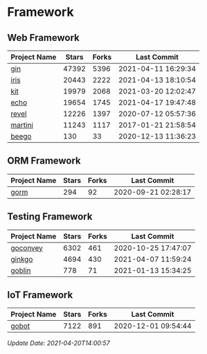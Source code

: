 # Framework

## Web Framework
| Project Name | Stars | Forks | Last Commit |
| ------------ | ----- | ----- | ----------- |
| [gin](https://github.com/gin-gonic/gin) | 47392 | 5396 | 2021-04-11 16:29:34 |
| [iris](https://github.com/kataras/iris) | 20443 | 2222 | 2021-04-13 18:10:54 |
| [kit](https://github.com/go-kit/kit) | 19979 | 2068 | 2021-03-20 12:02:47 |
| [echo](https://github.com/labstack/echo) | 19654 | 1745 | 2021-04-17 19:47:48 |
| [revel](https://github.com/revel/revel) | 12226 | 1397 | 2020-07-12 05:57:36 |
| [martini](https://github.com/go-martini/martini) | 11243 | 1117 | 2017-01-21 21:58:54 |
| [beego](https://github.com/astaxie/beego) | 130 | 33 | 2020-12-13 11:36:23 |

## ORM Framework
| Project Name | Stars | Forks | Last Commit |
| ------------ | ----- | ----- | ----------- |
| [gorm](https://github.com/jinzhu/gorm) | 294 | 92 | 2020-09-21 02:28:17 |

## Testing Framework
| Project Name | Stars | Forks | Last Commit |
| ------------ | ----- | ----- | ----------- |
| [goconvey](https://github.com/smartystreets/goconvey) | 6302 | 461 | 2020-10-25 17:47:07 |
| [ginkgo](https://github.com/onsi/ginkgo) | 4694 | 430 | 2021-04-07 11:59:24 |
| [goblin](https://github.com/franela/goblin) | 778 | 71 | 2021-01-13 15:34:25 |

## IoT Framework
| Project Name | Stars | Forks | Last Commit |
| ------------ | ----- | ----- | ----------- |
| [gobot](https://github.com/hybridgroup/gobot) | 7122 | 891 | 2020-12-01 09:54:44 |

*Update Date: 2021-04-20T14:00:57*